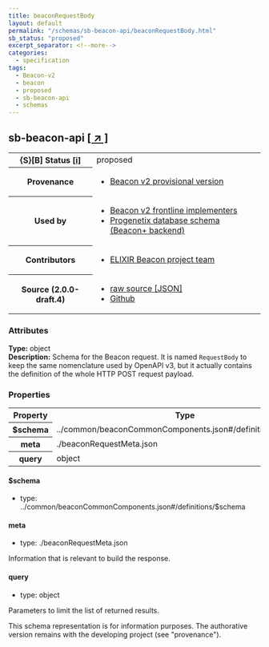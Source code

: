 ```yaml
---
title: beaconRequestBody
layout: default
permalink: "/schemas/sb-beacon-api/beaconRequestBody.html"
sb_status: "proposed"
excerpt_separator: <!--more-->
categories:
  - specification
tags:
  - Beacon-v2
  - beacon
  - proposed
  - sb-beacon-api
  - schemas
---
```


<div id="schema-header-title">
  <h2><span id="schema-header-title-project">sb-beacon-api</span>  <a href="https://github.com/ga4gh-schemablocks/sb-beacon-api" target="_BLANK">[ &nearr; ]</a></h2>
</div>

<table id="schema-header-table">
<tr>
<th>{S}[B] Status <a href="https://schemablocks.org/about/sb-status-levels.html">[i]</a></th>
<td><div id="schema-header-status">proposed</div></td>
</tr>
<tr><th>Provenance</th><td><ul>
<li><a href="https://github.com/ga4gh-beacon/">Beacon v2 provisional version</a></li>
</ul></td></tr>
<tr><th>Used by</th><td><ul>
<li><a href="https://ga4gh-approval-service-registry.ega-archive.org">Beacon v2 frontline implementers</a></li>
<li><a href="https://docs.progenetix.org/beaconplus/">Progenetix database schema (Beacon+ backend)</a></li>
</ul></td></tr>


<!--more-->
<tr><th>Contributors</th><td><ul>
<li><a href="https://beacon-project.io/categories/people.html">ELIXIR Beacon project team</a></li>
</ul></td></tr>
<tr><th>Source (2.0.0-draft.4)</th><td><ul>
<li><a href="current/beaconRequestBody.json" target="_BLANK">raw source [JSON]</a></li>
<li><a href="https://github.com/ga4gh-schemablocks/sb-beacon-api/blob/master/schemas/framework/requests/beaconRequestBody.yaml" target="_BLANK">Github</a></li>
</ul></td></tr>
</table>

<div id="schema-attributes-title"><h3>Attributes</h3></div>

  
__Type:__ object  
__Description:__ Schema for the Beacon request. It is named `RequestBody` to keep the same nomenclature used by OpenAPI v3, but it actually contains the definition of the whole HTTP POST request payload.
### Properties

<table id="schema-properties-table">
<tr><th>Property</th><th>Type</th></tr>
<tr><th>$schema</th><td>../common/beaconCommonComponents.json#/definitions/$schema</td></tr>
<tr><th>meta</th><td>./beaconRequestMeta.json</td></tr>
<tr><th>query</th><td>object</td></tr>
</table>


#### $schema

* type: ../common/beaconCommonComponents.json#/definitions/$schema




#### meta

* type: ./beaconRequestMeta.json

Information that is relevant to build the response.


#### query

* type: object

Parameters to limit the list of returned results.

<div id="schema-footer"> This schema representation is for information purposes. The authorative  version remains with the developing project (see "provenance"). </div>


